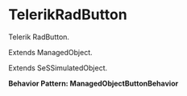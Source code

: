

# TelerikRadButton

Telerik RadButton.
 
Extends ManagedObject.

Extends SeSSimulatedObject.






**Behavior Pattern: ManagedObjectButtonBehavior**


<!-- ============================== property summary ========================== -->

	
<!-- ============================== action summary ========================== -->
	

<!-- ============================== property detail ========================== -->
	
	
<!-- ============================== action detail ========================== -->
		


